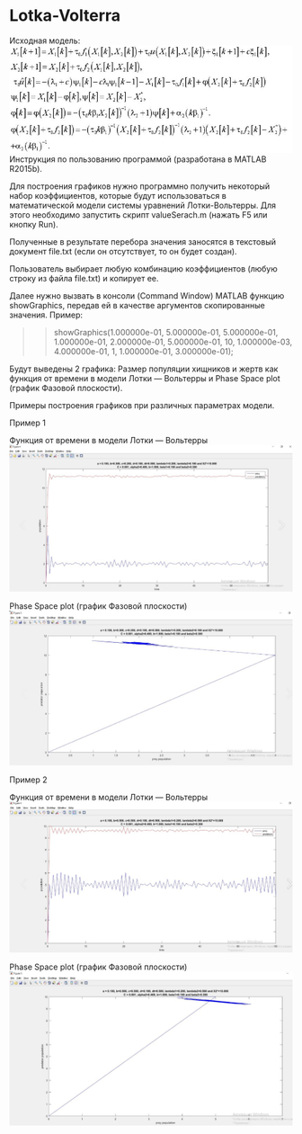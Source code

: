 Lotka-Volterra
==============
Исходная модель:
![Screenshot](model.JPG)
Инструкция по пользованию программой (разработана в MATLAB R2015b).

Для построения графиков нужно программно получить некоторый набор коэффициентов, которые будут использоваться в математической модели системы уравнений Лотки-Вольтерры. Для этого необходимо запустить скрипт valueSerach.m (нажать F5 или кнопку Run).

Полученные в результате перебора значения заносятся в текстовый документ file.txt (если он отсутствует, то он будет создан).

Пользователь выбирает любую комбинацию коэффициентов (любую строку из файла file.txt) и копирует ее.

Далее нужно вызвать в консоли (Command Window) MATLAB функцию showGraphics, передав ей в качестве аргументов скопированные значения.
Пример: 
>> showGraphics(1.000000e-01, 5.000000e-01, 5.000000e-01, 1.000000e-01, 2.000000e-01, 5.000000e-01, 10, 1.000000e-03, 4.000000e-01, 1, 1.000000e-01, 3.000000e-01); 

Будут выведены 2 графика: Размер популяции хищников и жертв как функция от времени в модели Лотки — Вольтерры и Phase Space plot (график Фазовой плоскости).

Примеры построения графиков при различных параметрах модели. 

Пример 1

Функция от времени в модели Лотки — Вольтерры
![Screenshot](grap1.jpg)

Phase Space plot (график Фазовой плоскости)
![Screenshot](grap2.jpg)

Пример 2

Функция от времени в модели Лотки — Вольтерры
![Screenshot](grap3.jpg)

Phase Space plot (график Фазовой плоскости)
![Screenshot](grap4.jpg)
